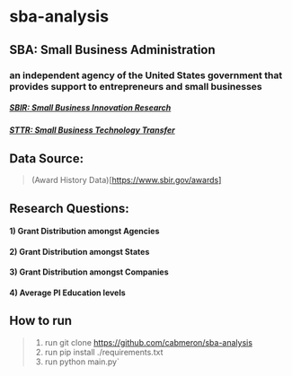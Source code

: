 # sba-analysis

## SBA: Small Business Administration
### an independent agency of the United States government that provides support to entrepreneurs and small businesses
##### [SBIR: Small Business Innovation Research](https://www.sbir.gov/)
##### [STTR: Small Business Technology Transfer](https://www.sbir.gov/tutorials/program-basics/tutorial-3#)

## Data Source:
> (Award History Data)[https://www.sbir.gov/awards]

## Research Questions:
#### 1) Grant Distribution amongst Agencies
#### 2) Grant Distribution amongst States
#### 3) Grant Distribution amongst Companies
#### 4) Average PI Education levels

## How to run
> 1) run git clone https://github.com/cabmeron/sba-analysis
> 2) run pip install ./requirements.txt
> 3) run python main.py`



